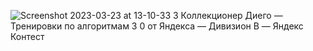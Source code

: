 ![Screenshot 2023-03-23 at 13-10-33 3  Коллекционер Диего — Тренировки по алгоритмам 3 0 от Яндекса — Дивизион B — Яндекс Контест](https://user-images.githubusercontent.com/88425424/227171440-11f9af1d-8fb5-4771-a0a6-22b93b925e5c.png)
